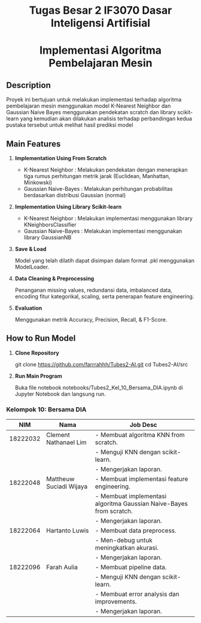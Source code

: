 <h1 align="center">Tugas Besar 2 IF3070 Dasar Inteligensi Artifisial </h1>

<h1 align="center">Implementasi Algoritma Pembelajaran Mesin</h1>

## Description
Proyek ini bertujuan untuk melakukan implementasi terhadap algoritma pembelajaran mesin menggunakan model K-Nearest Neighbor dan Gaussian Naive Bayes menggunakan pendekatan scratch dan library scikit-learn yang kemudian akan dilakukan analisis terhadap perbandingan kedua pustaka tersebut untuk melihat hasil prediksi model 

## Main Features

1. **Implementation Using From Scratch**
    - K-Nearest Neighbor : Melakukan pendekatan dengan menerapkan tiga rumus perhitungan metrik jarak (Euclidean, Manhattan, Minkowski)
    - Gaussian Naive-Bayes : Melakukan perhitungan probabilitas berdasarkan distribusi Gaussian (normal)

2. **Implementation Using Library Scikit-learn**
    - K-Nearest Neighbor : Melakukan implementasi menggunakan library KNeighborsClassifier
    - Gaussian Naive-Bayes : Melakukan implementasi menggunakan library GaussianNB

3. **Save & Load**

    Model yang telah dilatih dapat disimpan dalam format .pkl menggunakan ModelLoader.

4. **Data Cleaning & Preprocessing**

    Penanganan missing values, redundansi data, imbalanced data, encoding fitur kategorikal, scaling, serta penerapan feature engineering.

5. **Evaluation**
    
    Menggunakan metrik Accuracy, Precision, Recall, & F1-Score.


## How to Run Model

1. **Clone Repository**

    git clone https://github.com/farrrahhh/Tubes2-AI.git
    cd Tubes2-AI/src

2. **Run Main Program**

    Buka file notebook notebooks/Tubes2_Kel_10_Bersama_DIA.ipynb di Jupyter Notebook dan langsung run.

### **Kelompok 10: Bersama DIA**


| NIM       | Nama                     | Job Desc                                                                                  |
|-----------|--------------------------|-------------------------------------------------------------------------------------------|
| 18222032  | Clement Nathanael Lim    | - Membuat algoritma KNN from scratch.                                                     |  
|           |                          | - Menguji KNN dengan scikit-learn.                                                        |
|           |                          | - Mengerjakan laporan.                                                                    |
| 18222048  | Mattheuw Suciadi Wijaya  | - Membuat implementasi feature engineering.                                               |  
|           |                          | - Membuat implementasi algoritma Gaussian Naive-Bayes from scratch.                       |
|           |                          | - Mengerjakan laporan.                                                                    |
| 18222064  | Hartanto Luwis           | - Membuat data preprocess.                                                                |
|           |                          | - Men-debug untuk meningkatkan akurasi.                                                   |
|           |                          | - Mengerjakan laporan.                                                                    |
| 18222096  | Farah Aulia              | - Membuat pipeline data.                                                                  |
|           |                          | - Menguji KNN dengan scikit-learn.                                                        |
|           |                          | - Membuat error analysis dan improvements.                                                |
|           |                          | - Mengerjakan laporan.                                                                    |


